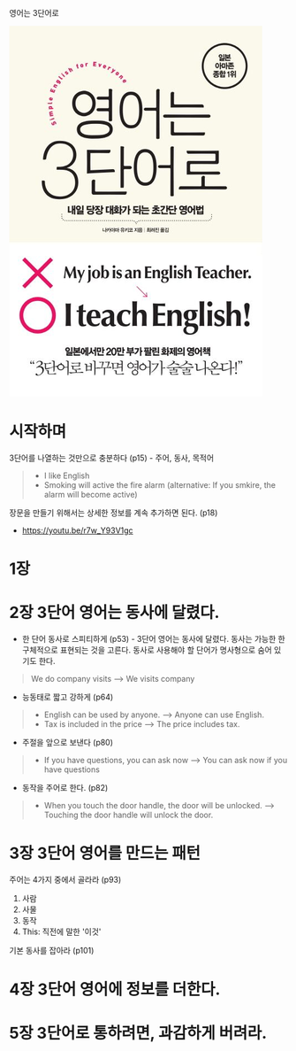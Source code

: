
영어는 3단어로

![book](_img/book_2212_01.jpg)

# 시작하며
3단어를 나열하는 것만으로 충분하다 (p15) - 주어, 동사, 목적어
> - I like English
> - Smoking will active the fire alarm (alternative: If you smkire, the alarm will become active)

장문을 만들기 위해서는 상세한 정보를 계속 추가하면 된다. (p18)
- https://youtu.be/r7w_Y93V1gc



# 1장

# 2장 3단어 영어는 동사에 달렸다.
- 한 단어 동사로 스피티하게 (p53) - 3단어 영어는 동사에 달렸다. 동사는 가능한 한 구체적으로 표현되는 것을 고른다. 동사로 사용해야 할 단어가 명사형으로 숨어 있기도 한다.
> We do company visits --> We visits company

- 능동태로 짧고 강하게 (p64)
> - English can be used by anyone. --> Anyone can use English.
> - Tax is included in the price --> The price includes tax.

- 주절을 앞으로 보낸다 (p80)
> - If you have questions, you can ask now --> You can ask now if you have questions

- 동작을 주어로 한다. (p82)
> - When you touch the door handle, the door will be unlocked. --> Touching the door handle will unlock the door.

# 3장 3단어 영어를 만드는 패턴
주어는 4가지 중에서 골라라 (p93)
1. 사람
2. 사물
3. 동작
4. This: 직전에 말한 '이것'

기본 동사를 잡아라 (p101)



# 4장 3단어 영어에 정보를 더한다.

# 5장 3단어로 통하려면, 과감하게 버려라.